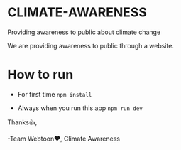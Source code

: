 # CLIMATE-AWARENESS

Providing awareness to public about climate change

We are providing awareness to public through a website.

# How to run 
- For first time
```npm install```

- Always when you run this app
```npm run dev```

Thanks👍, 

-Team Webtoon❤️, Climate Awareness
